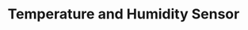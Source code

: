 ---
date_added: 2020-02-02
model: STHM-I1H
vendor: GS
title: Temperature and Humidity Sensor
category: sensor
supports: temperature, humidity, batterylow
image: /assets/images/devices/GS_STHM-I1H.jpg
zigbeemodel:  ['SGMHM-I1']
compatible: [z2m]
mlink: https://www.gs.ru/catalog/umnyy-dom/datchik-temperatury-i-vlazhnosti-gs-sthm-i1h/
link: https://shop.tricolor.tv/catalog/umnyy-dom/datchik-temperatury-i-vlazhnosti-gs-sthm-i1h/
link2: 
link3: 
---